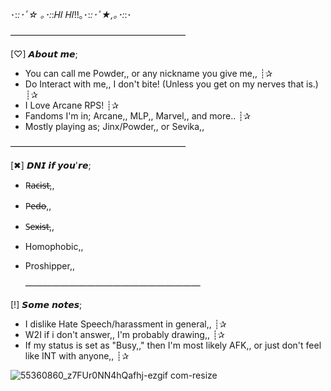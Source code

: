 ･:*:･ﾟ☆ ｡･:*:𝐻𝐼 𝐻𝐼!!｡･:*:･ﾟ★,｡･:*:･

————————————————————

[♡] 𝘼𝙗𝙤𝙪𝙩 𝙢𝙚;

- You can call me Powder,, or any nickname you give me,, ┊✰
- Do Interact with me,, I don't bite! (Unless you get on my nerves that is.) ┊✰
- I Love Arcane RPS! ┊✰
- Fandoms I'm in; Arcane,, MLP,, Marvel,, and more.. ┊✰
- Mostly playing as; Jinx/Powder,, or Sevika,,       

————————————————————

[✖] 𝘿𝙉𝙄 𝙞𝙛 𝙮𝙤𝙪'𝙧𝙚;
                                                          
- R̶a̶c̶i̶s̶t̶,,      
- P̶e̶d̶o̶,,        
- S̶e̶x̶i̶s̶t̶,,        
- Homophobic,,  
- Proshipper,,  

  ————————————————————

[!] 𝙎𝙤𝙢𝙚 𝙣𝙤𝙩𝙚𝙨;

- I dislike Hate Speech/harassment in general,, ┊✰
- W2I if i don't answer,, I'm probably drawing,, ┊✰
- If my status is set as "Busy,," then I'm most likely AFK,, or just don't feel like INT with anyone,, ┊✰

![55360860_z7FUr0NN4hQafhj-ezgif com-resize](https://github.com/user-attachments/assets/056b5806-6991-42af-a8e2-02c45dd6067e)




